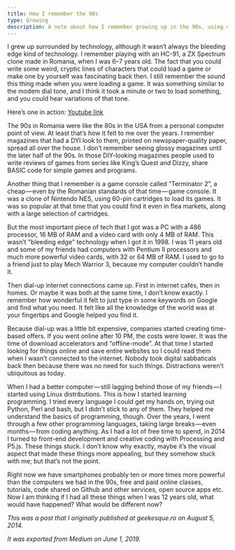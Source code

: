 ```yaml
---
title: How I remember the 90s
type: Growing
description: A note about how I remember growing up in the 90s, using older tech.
---
```

I grew up surrounded by technology, although it wasn’t always the bleeding edge kind of technology. I remember playing with an HC-91, a ZX Spectrum clone made in Romania, when I was 6–7 years old. The fact that you could write some weird, cryptic lines of characters that could load a game or make one by yourself was fascinating back then. I still remember the sound this thing made when you were loading a game. It was something similar to the modem dial tone, and I think it took a minute or two to load something, and you could hear variations of that tone.

Here’s one in action: [Youtube link](https://www.youtube.com/watch?v=glXcpXHtYTk)

The 90s in Romania were like the 80s in the USA from a personal computer point of view. At least that’s how it felt to me over the years. I remember magazines that had a DYI look to them, printed on newspaper-quality paper, spread all over the house. I don’t remember seeing glossy magazines until the later half of the 90s. In those DIY-looking magazines people used to write reviews of games from series like King’s Quest and Dizzy, share BASIC code for simple games and programs.

Another thing that I remember is a game console called “Terminator 2”, a cheap — even by the Romanian standards of that time — game console. It was a clone of Nintendo NES, using 60-pin cartridges to load its games. It was so popular at that time that you could find it even in flea markets, along with a large selection of cartridges.

But the most important piece of tech that I got was a PC with a 486 processor, 16 MB of RAM and a video card with only 4 MB of RAM. This wasn’t "bleeding edge" technology when I got it in 1998. I was 11 years old and some of my friends had computers with Pentium II processors and much more powerful video cards, with 32 or 64 MB of RAM. I used to go to a friend just to play Mech Warrior 3, because my computer couldn’t handle it.

Then dial-up internet connections came up. First in internet cafés, then in homes. Or maybe it was both at the same time, I don’t know exactly. I remember how wonderful it felt to just type in some keywords on Google and find what you need. It felt like all the knowledge of the world was at your fingertips and Google helped you find it.

Because dial-up was a little bit expensive, companies started creating time-based offers. If you went online after 10 PM, the costs were lower. It was the time of download accelerators and “offline-mode”. At that time I started looking for things online and save entire websites so I could read them when I wasn’t connected to the internet. Nobody took digital sabbaticals back then because there was no need for such things. Distractions weren’t ubiquitous as today.

When I had a better computer — still lagging behind those of my friends — I started using Linux distributions. This is how I started learning programming. I tried every language I could get my hands on, trying out Python, Perl and bash, but I didn’t stick to any of them. They helped me understand the basics of programming, though. Over the years, I went through a few other programming languages, taking large breaks — even months — from coding anything. As I had a lot of free time to spend, in 2014 I turned to front-end development and creative coding with Processing and P5.js. These things stuck. I don’t know why exactly, maybe it’s the visual aspect that made these things more appealing, but they somehow stuck with me; but that’s not the point.

Right now we have smartphones probably ten or more times more powerful than the computers we had in the 90s, free and paid online classes, tutorials, code shared on Github and other services, open source apps etc. Now I am thinking if I had all these things when I was 12 years old, what would have happened? What would be different now?

*This was a post that I originally published at geekesque.ro on August 5, 2014.*

*It was exported from Medium on June 1, 2019.*